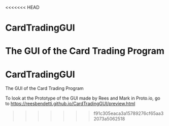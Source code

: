 <<<<<<< HEAD
# CardTradingGUI
The GUI of the Card Trading Program
=======
# CardTradingGUI
The GUI of the Card Trading Program

To look at the Prototype of the GUI made by Rees and Mark in Proto.io, go to https://reesbendetti.github.io/CardTradingGUI/preview.html
>>>>>>> f91c305eaca3a15789276cf65aa32073a5062518
